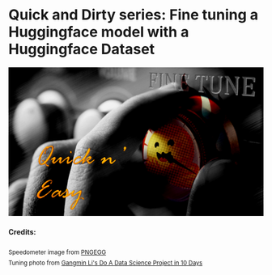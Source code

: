 # Quick and Dirty series: Fine tuning a Huggingface model with a Huggingface Dataset
<center><img src="https://github.com/SwamiKannan/Quick_and_Dirty-Supervised-Fine-Tuning/blob/main/images/cover3.png"></center>

#### Credits:
<sub> Speedometer image from <a href="https://www.pngegg.com/en/search?q=speedometer"> PNGEGG </a><br>
Tuning photo from <a href="https://bookdown.org/gmli64/do_a_data_science_project_in_10_days/fine-tune-models.html">Gangmin Li's Do A Data Science Project in 10 Days </a>
</sub>
